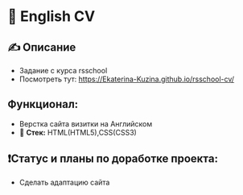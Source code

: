 # 📝 English CV 

## ✍️  Описание
 - Задание с курса rsschool
 - Посмотреть тут: https://Ekaterina-Kuzina.github.io/rsschool-cv/
## Функционал: 
- Верстка сайта визитки на Английском
- 🔨 **Стек:** HTML(HTML5),CSS(CSS3)
## ❗️Статус и планы по доработке проекта:
- Сделать адаптацию сайта

